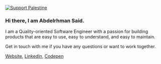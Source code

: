 [![Support Palestine](https://raw.githubusercontent.com/hampusborgos/country-flags/main/png100px/ps.png)](https://github.com/hampusborgos/country-flags/blob/main/png100px/ps.png)

### Hi there, I am Abdelrhman Said.

I am a Quality-oriented Software Engineer with a passion for building products that are easy to use, easy to understand, and easy to maintain.

Get in touch with me if you have any questions or want to work together.

[Website](https://abdelrhmansaid.netlify.app),
[LinkedIn](https://www.linkedin.com/in/abdelrhmansaid/),
[Codepen](https://codepen.io/abdelrhmansaid/)
